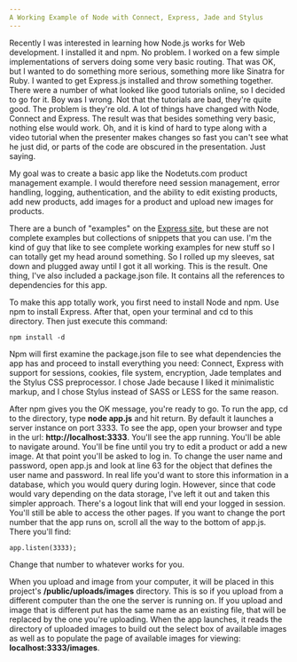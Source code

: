 ```yaml
---
A Working Example of Node with Connect, Express, Jade and Stylus
---
```


Recently I was interested in learning how Node.js works for Web development. I installed it and npm. No problem. I worked on a few simple implementations of servers doing some very basic routing. That was OK, but I wanted to do something more serious, something more like Sinatra for Ruby. I wanted to get Express.js installed and throw something together. There were a number of what looked like good tutorials online, so I decided to go for it. Boy was I wrong. Not that the tutorials are bad, they're quite good. The problem is they're old. A lot of things have changed with Node, Connect and Express. The result was that besides something very basic, nothing else would work. Oh, and it is kind of hard to type along with a video tutorial when the presenter makes changes so fast you can't see what he just did, or parts of the code are obscured in the presentation. Just saying. 

My goal was to create a basic app like the Nodetuts.com product management example. I would therefore need session management, error handling, logging, authentication, and the ability to edit existing products, add new products, add images for a product and upload new images for products. 

There are a bunch of "examples" on the [Express site](http://www.expressjs.com), but these are not complete examples but collections of snippets that you can use. I'm the kind of guy that like to see complete working examples for new stuff so I can totally get my head around something. So I rolled up my sleeves, sat down and plugged away until I got it all working. This is the result. One thing, I've also included a package.json file. It contains all the references to dependencies for this app. 

To make this app totally work, you first need to install Node and npm. Use npm to install Express. After that, open your terminal and cd to this directory. Then just execute this command: 

    npm install -d

Npm will first examine the package.json file to see what dependencies the app has and proceed to install everything you need: Connect, Express with support for sessions, cookies, file system, encryption, Jade templates and the Stylus CSS preprocessor. I chose Jade because I liked it minimalistic markup, and I chose Stylus instead of SASS or LESS for the same reason.

After npm gives you the OK message, you're ready to go. To run the app, cd to the directory, type **node app.js** and hit return. By default it launches a server instance on port 3333. To see the app, open your browser and type in the url: **http://localhost:3333**. You'll see the app running. You'll be able to navigate around. You'll be fine until you try to edit a product or add a new image. At that point you'll be asked to log in. To change the user name and password, open app.js and look at line 63 for the object that defines the user name and password. In real life you'd want to store this information in a database, which you would query during login. However, since that code would vary depending on the data storage, I've left it out and taken this simpler approach. There's a logout link that will end your logged in session. You'll still be able to access the other pages. If you want to change the port number that the app runs on, scroll all the way to the bottom of app.js. There you'll find:

    app.listen(3333);

Change that number to whatever works for you.

When you upload and image from your computer, it will be placed in this project's **/public/uploads/images** directory. This is so if you upload from a different computer than the one the server is running on. If you upload and image that is different put has the same name as an existing file, that will be replaced by the one you're uploading. When the app launches, it reads the directory of uploaded images to build out the select box of available images as well as to populate the page of available images for viewing: **localhost:3333/images**.
